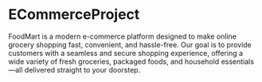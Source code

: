 # ECommerceProject
FoodMart is a modern e-commerce platform designed to make online grocery shopping fast, convenient, and hassle-free. Our goal is to provide customers with a seamless and secure shopping experience, offering a wide variety of fresh groceries, packaged foods, and household essentials—all delivered straight to your doorstep.
